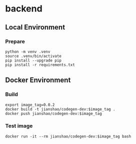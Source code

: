 # backend

## Local Environment

### Prepare
~~~ shell
python -m venv .venv
source .venv/bin/activate
pip install --upgrade pip
pip install -r requirements.txt
~~~

## Docker Environment

### Build
~~~ shell
export image_tag=0.0.2
docker build -t jianshao/codegen-dev:$image_tag .
docker push jianshao/codegen-dev:$image_tag
~~~
### Test image
~~~ shell
docker run -it --rm jianshao/codegen-dev:$image_tag bash
~~~
